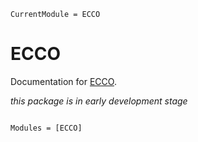 ```@meta
CurrentModule = ECCO
```

# ECCO

Documentation for [ECCO](https://github.com/gaelforget/ECCO.jl).

_this package is in early development stage_

```@index
```

```@autodocs
Modules = [ECCO]
```
